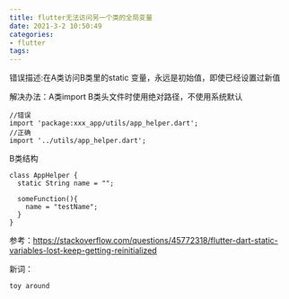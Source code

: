```yaml
---
title: flutter无法访问另一个类的全局变量
date: 2021-3-2 10:50:49
categories: 
- flutter
tags:
---
```


错误描述:在A类访问B类里的static 变量，永远是初始值，即使已经设置过新值

解决办法：A类import B类头文件时使用绝对路径，不使用系统默认

```shell
//错误
import 'package:xxx_app/utils/app_helper.dart';
//正确
import '../utils/app_helper.dart';
```

B类结构

```
class AppHelper {
  static String name = "";
  
  someFunction(){
    name = "testName";
  }
}
```



参考：https://stackoverflow.com/questions/45772318/flutter-dart-static-variables-lost-keep-getting-reinitialized

新词：

```
toy around
```

